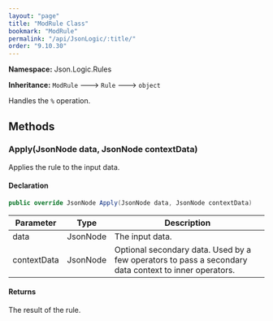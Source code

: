 ```yaml
---
layout: "page"
title: "ModRule Class"
bookmark: "ModRule"
permalink: "/api/JsonLogic/:title/"
order: "9.10.30"
---
```

**Namespace:** Json.Logic.Rules

**Inheritance:**
`ModRule`
 🡒 
`Rule`
 🡒 
`object`

Handles the `%` operation.

## Methods

### Apply(JsonNode data, JsonNode contextData)

Applies the rule to the input data.

#### Declaration

```c#
public override JsonNode Apply(JsonNode data, JsonNode contextData)
```
| Parameter | Type | Description |
|---|---|---|
| data | JsonNode | The input data. |
| contextData | JsonNode | Optional secondary data.  Used by a few operators to pass a secondary<br>    data context to inner operators. |

#### Returns

The result of the rule.

